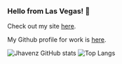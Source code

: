 ### Hello from Las Vegas! 👋

Check out my site [here](https://jhavens.tech).

My Github profile for work is [here](https://github.com/jhavens-rcn).

![Jhavenz GitHub stats](https://github-readme-stats.vercel.app/api?username=jhavenz&count_private=true&show_icons=true&langs_count=10)
![Top Langs](https://github-readme-stats.vercel.app/api/top-langs/?username=jhavenz&layout=compact&langs_count=10)

<!--
**jhavenz/jhavenz** is a ✨ _special_ ✨ repository because its `README.md` (this file) appears on your GitHub profile.

Here are some ideas to get you started:

- 🔭 I’m currently working on ...
- 🌱 I’m currently learning ...
- 👯 I’m looking to collaborate on ...
- 🤔 I’m looking for help with ...
- 💬 Ask me about ...
- 📫 How to reach me: ...
- 😄 Pronouns: ...
- ⚡ Fun fact: ...
-->
